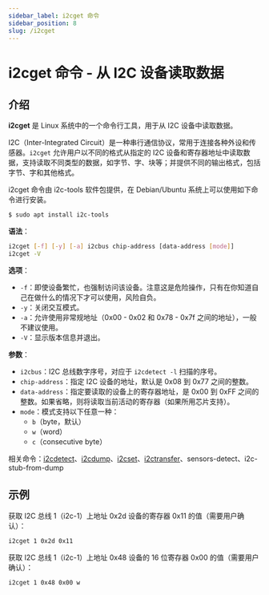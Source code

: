 ```yaml
---
sidebar_label: i2cget 命令
sidebar_position: 8
slug: /i2cget
---
```


# i2cget 命令 - 从 I2C 设备读取数据



## 介绍

**i2cget** 是 Linux 系统中的一个命令行工具，用于从 I2C 设备中读取数据。

I2C（Inter-Integrated Circuit）是一种串行通信协议，常用于连接各种外设和传感器。`i2cget` 允许用户以不同的格式从指定的 I2C 设备和寄存器地址中读取数据，支持读取不同类型的数据，如字节、字、块等；并提供不同的输出格式，包括字节、字和其他格式。

i2cget 命令由 i2c-tools 软件包提供，在 Debian/Ubuntu 系统上可以使用如下命令进行安装。

```bash
$ sudo apt install i2c-tools
```

**语法**：

```bash
i2cget [-f] [-y] [-a] i2cbus chip-address [data-address [mode]]
i2cget -V
```

**选项**：

- `-f`：即使设备繁忙，也强制访问该设备。注意这是危险操作，只有在你知道自己在做什么的情况下才可以使用，风险自负。
- `-y`：关闭交互模式。
- `-a`：允许使用非常规地址（0x00 - 0x02 和 0x78 - 0x7f 之间的地址），一般不建议使用。
- `-V`：显示版本信息并退出。

**参数**：

- `i2cbus`：I2C 总线数字序号，对应于 `i2cdetect -l` 扫描的序号。
- `chip-address`：指定 I2C 设备的地址，默认是 0x08 到 0x77 之间的整数。
- `data-address`：指定要读取的设备上的寄存器地址，是 0x00 到 0xFF 之间的整数。如果省略，则将读取当前活动的寄存器（如果所用芯片支持）。
- `mode`：模式支持以下任意一种：
  - `b`（byte，默认）
  - `w`（word）
  - `c`（consecutive byte）

相关命令：[i2cdetect](/linux-command/i2cdetect)、[i2cdump](/linux-command/i2cdump)、[i2cset](/linux-command/i2cset)、[i2ctransfer](/linux-command/i2ctransfer)、sensors-detect、i2c-stub-from-dump



## 示例

获取 I2C 总线 1（i2c-1）上地址 0x2d 设备的寄存器 0x11 的值（需要用户确认）：

```bash
i2cget 1 0x2d 0x11
```

获取 I2C 总线 1（i2c-1）上地址 0x48 设备的 16 位寄存器 0x00 的值（需要用户确认）：

```bash
i2cget 1 0x48 0x00 w
```

